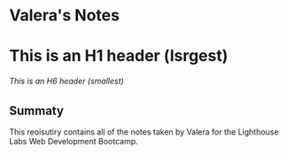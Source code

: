 # Valera's Notes
# This is an H1 header (lsrgest)
###### This is an H6 header (smallest)
## Summaty

This reoisutiry contains all of the notes taken by Valera for the Lighthouse Labs Web Development Bootcamp.